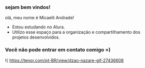 ### sejam bem vindos!

olá, meu nome é Micaelli Andrade!

- Estou estudando no Alura.
- Utilizo esse espaço para a organização e compartilhamento dos projetos desenvolvidos.

### Você não pode entrar em contato comigo =)

!{
 https://tenor.com/pt-BR/view/dzao-nazare-gif-27436608
